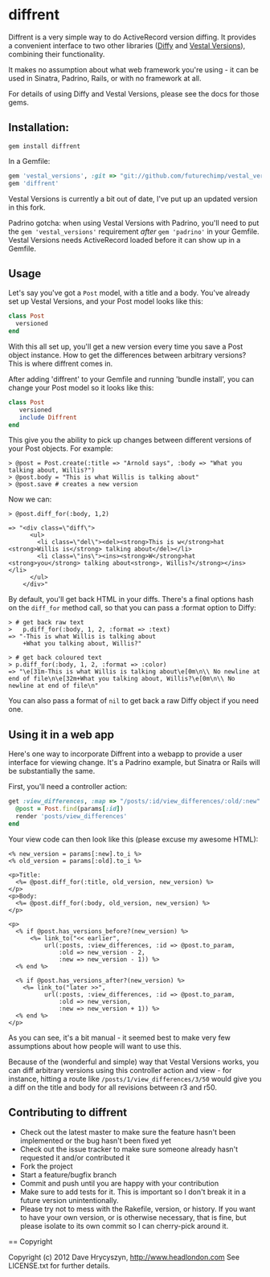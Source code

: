 diffrent
========

Diffrent is a very simple way to do ActiveRecord version diffing. It provides
a convenient interface to two other libraries 
([Diffy](https://github.com/samg/diffy) and [Vestal Versions](https://github.com/laserlemon/vestal_versions)), combining their functionality. 

It makes no assumption about what web framework you're using - it can be used in
Sinatra, Padrino, Rails, or with no framework at all. 

For details of using Diffy and Vestal Versions, please see the docs for those
gems.

Installation:
-------------

```
gem install diffrent
```

In a Gemfile:

```ruby 
gem 'vestal_versions', :git => "git://github.com/futurechimp/vestal_versions.git"
gem 'diffrent'
```
Vestal Versions is currently a bit out of date, I've put up an updated version
in this fork. 

Padrino gotcha: when using Vestal Versions with Padrino, you'll need to put the
`gem 'vestal_versions'` requirement *after* `gem 'padrino'` in your Gemfile.
Vestal Versions needs ActiveRecord loaded before it can show up in a Gemfile. 


Usage
-----

Let's say you've got a `Post` model, with a title and a body. You've already
set up Vestal Versions, and
your Post model looks like this:

```ruby
class Post
  versioned
end
```

With this all set up, you'll get a new version every time you save a Post object
instance. How to get the differences between arbitrary versions? This is where
diffrent comes in. 

After adding 'diffrent' to your Gemfile and running 'bundle install', you can 
change your Post model so it looks like this:

```ruby
class Post
   versioned
   include Diffrent
end
```

This give you the ability to pick up changes between different versions of your
Post objects. For example:

    > @post = Post.create(:title => "Arnold says", :body => "What you talking about, Willis?")
    > @post.body = "This is what Willis is talking about"
    > @post.save # creates a new version

Now we can:

    > @post.diff_for(:body, 1,2)

    => "<div class=\"diff\">
          <ul>
            <li class=\"del\"><del><strong>This is w</strong>hat <strong>Willis is</strong> talking about</del></li>
            <li class=\"ins\"><ins><strong>W</strong>hat <strong>you</strong> talking about<strong>, Willis?</strong></ins></li>
          </ul>
        </div>"

By default, you'll get back HTML in your diffs. There's a final options hash 
on the `diff_for` method call, so that you can pass a :format option to Diffy:

    > # get back raw text
    >   p.diff_for(:body, 1, 2, :format => :text)
    => "-This is what Willis is talking about
        +What you talking about, Willis?" 

    > # get back coloured text
    > p.diff_for(:body, 1, 2, :format => :color)
    => "\e[31m-This is what Willis is talking about\e[0m\n\\ No newline at end of file\n\e[32m+What you talking about, Willis?\e[0m\n\\ No newline at end of file\n" 

You can also pass a format of `nil` to get back a raw Diffy object if you need one.


Using it in a web app
---------------------

Here's one way to incorporate Diffrent into a webapp to provide a user interface
for viewing change. It's a Padrino example, but Sinatra or Rails will be 
substantially the same.

First, you'll need a controller action:

```ruby
get :view_differences, :map => "/posts/:id/view_differences/:old/:new" do
  @post = Post.find(params[:id])
  render 'posts/view_differences'
end
```

Your view code can then look like this (please excuse my awesome HTML):

```erb
<% new_version = params[:new].to_i %>
<% old_version = params[:old].to_i %>

<p>Title:
  <%= @post.diff_for(:title, old_version, new_version) %>
</p>
<p>Body:
  <%= @post.diff_for(:body, old_version, new_version) %>
</p>

<p>
  <% if @post.has_versions_before?(new_version) %>
      <%= link_to("<< earlier", 
          url(:posts, :view_differences, :id => @post.to_param, 
              :old => new_version - 2,
              :new => new_version - 1)) %>
  <% end %>

  <% if @post.has_versions_after?(new_version) %>
    <%= link_to("later >>", 
          url(:posts, :view_differences, :id => @post.to_param, 
              :old => new_version,
              :new => new_version + 1)) %>
  <% end %>
</p>
```

As you can see, it's a bit manual - it seemed best to make very few assumptions
about how people will want to use this. 

Because of the (wonderful and simple) way that Vestal Versions works, you can 
diff arbitrary versions using this controller action and view - for instance, 
hitting a route like `/posts/1/view_differences/3/50` would give you a diff
on the title and body for all revisions between r3 and r50. 


Contributing to diffrent
------------------------

* Check out the latest master to make sure the feature hasn't been implemented or the bug hasn't been fixed yet
* Check out the issue tracker to make sure someone already hasn't requested it and/or contributed it
* Fork the project
* Start a feature/bugfix branch
* Commit and push until you are happy with your contribution
* Make sure to add tests for it. This is important so I don't break it in a future version unintentionally.
* Please try not to mess with the Rakefile, version, or history. If you want to have your own version, or is otherwise necessary, that is fine, but please isolate to its own commit so I can cherry-pick around it.

== Copyright

Copyright (c) 2012 Dave Hrycyszyn, http://www.headlondon.com
See LICENSE.txt for further details.

